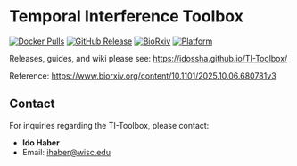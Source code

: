 
# Temporal Interference Toolbox

[![Docker Pulls](https://img.shields.io/docker/pulls/idossha/simnibs)](https://hub.docker.com/r/idossha/simnibs)
[![GitHub Release](https://img.shields.io/github/v/release/idossha/TI-Toolbox)](https://github.com/idossha/TI-Toolbox/releases)
[![BioRxiv](https://img.shields.io/badge/bioRxiv-10.1101%2F2025.10.06.680781v3-b31b1b)](https://www.biorxiv.org/content/10.1101/2025.10.06.680781v3)
[![Platform](https://img.shields.io/badge/platform-Linux%20%7C%20macOS%20%7C%20Windows-blue)](https://github.com/idossha/TI-Toolbox)

Releases, guides, and wiki please see: https://idossha.github.io/TI-Toolbox/

Reference: https://www.biorxiv.org/content/10.1101/2025.10.06.680781v3

## Contact

For inquiries regarding the TI-Toolbox, please contact:

- **Ido Haber**
- Email: ihaber@wisc.edu
